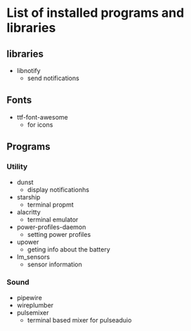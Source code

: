 # List of installed programs and libraries

## libraries

- libnotify
  - send notifications

## Fonts

- ttf-font-awesome
  - for icons

## Programs

### Utility

- dunst
  - display notificationhs
- starship
  - terminal propmt
- alacritty
  - terminal emulator
- power-profiles-daemon
  - setting power profiles
- upower
  - geting info about the battery
- lm_sensors
  - sensor information

### Sound

- pipewire
- wireplumber
- pulsemixer
  - terminal based mixer for pulseaduio
